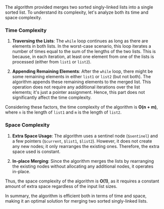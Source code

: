 The algorithm provided merges two sorted singly-linked lists into a single sorted list. To understand its complexity, let's analyze both its time and space complexity.

### Time Complexity

1. **Traversing the Lists**: The `while` loop continues as long as there are elements in both lists. In the worst-case scenario, this loop iterates a number of times equal to the sum of the lengths of the two lists. This is because, in each iteration, at least one element from one of the lists is processed (either from `list1` or `list2`).

2. **Appending Remaining Elements**: After the `while` loop, there might be some remaining elements in either `list1` or `list2` (but not both). The algorithm appends these remaining elements to the merged list. This operation does not require any additional iterations over the list elements; it's just a pointer assignment. Hence, this part does not significantly affect the time complexity.

Considering these factors, the time complexity of the algorithm is **O(n + m)**, where `n` is the length of `list1` and `m` is the length of `list2`.

### Space Complexity

1. **Extra Space Usage**: The algorithm uses a sentinel node (`$sentinel`) and a few pointers (`$current`, `$list1`, `$list2`). However, it does not create any new nodes; it only rearranges the existing ones. Therefore, the extra space used is constant.

2. **In-place Merging**: Since the algorithm merges the lists by rearranging the existing nodes without allocating any additional nodes, it operates in-place.

Thus, the space complexity of the algorithm is **O(1)**, as it requires a constant amount of extra space regardless of the input list sizes.

In summary, the algorithm is efficient both in terms of time and space, making it an optimal solution for merging two sorted singly-linked lists.
